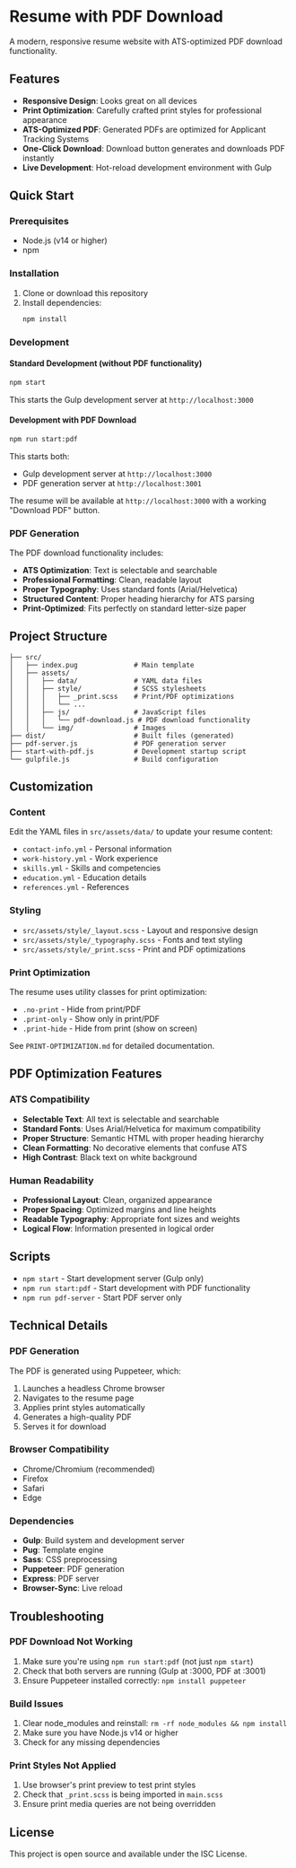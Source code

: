 # Resume with PDF Download

A modern, responsive resume website with ATS-optimized PDF download functionality.

## Features

- **Responsive Design**: Looks great on all devices
- **Print Optimization**: Carefully crafted print styles for professional appearance
- **ATS-Optimized PDF**: Generated PDFs are optimized for Applicant Tracking Systems
- **One-Click Download**: Download button generates and downloads PDF instantly
- **Live Development**: Hot-reload development environment with Gulp

## Quick Start

### Prerequisites

- Node.js (v14 or higher)
- npm

### Installation

1. Clone or download this repository
2. Install dependencies:
   ```bash
   npm install
   ```

### Development

#### Standard Development (without PDF functionality)

```bash
npm start
```

This starts the Gulp development server at `http://localhost:3000`

#### Development with PDF Download

```bash
npm run start:pdf
```

This starts both:

- Gulp development server at `http://localhost:3000`
- PDF generation server at `http://localhost:3001`

The resume will be available at `http://localhost:3000` with a working "Download PDF" button.

### PDF Generation

The PDF download functionality includes:

- **ATS Optimization**: Text is selectable and searchable
- **Professional Formatting**: Clean, readable layout
- **Proper Typography**: Uses standard fonts (Arial/Helvetica)
- **Structured Content**: Proper heading hierarchy for ATS parsing
- **Print-Optimized**: Fits perfectly on standard letter-size paper

## Project Structure

```
├── src/
│   ├── index.pug              # Main template
│   ├── assets/
│   │   ├── data/              # YAML data files
│   │   ├── style/             # SCSS stylesheets
│   │   │   ├── _print.scss    # Print/PDF optimizations
│   │   │   └── ...
│   │   ├── js/                # JavaScript files
│   │   │   └── pdf-download.js # PDF download functionality
│   │   └── img/               # Images
├── dist/                      # Built files (generated)
├── pdf-server.js              # PDF generation server
├── start-with-pdf.js          # Development startup script
└── gulpfile.js                # Build configuration
```

## Customization

### Content

Edit the YAML files in `src/assets/data/` to update your resume content:

- `contact-info.yml` - Personal information
- `work-history.yml` - Work experience
- `skills.yml` - Skills and competencies
- `education.yml` - Education details
- `references.yml` - References

### Styling

- `src/assets/style/_layout.scss` - Layout and responsive design
- `src/assets/style/_typography.scss` - Fonts and text styling
- `src/assets/style/_print.scss` - Print and PDF optimizations

### Print Optimization

The resume uses utility classes for print optimization:

- `.no-print` - Hide from print/PDF
- `.print-only` - Show only in print/PDF
- `.print-hide` - Hide from print (show on screen)

See `PRINT-OPTIMIZATION.md` for detailed documentation.

## PDF Optimization Features

### ATS Compatibility

- **Selectable Text**: All text is selectable and searchable
- **Standard Fonts**: Uses Arial/Helvetica for maximum compatibility
- **Proper Structure**: Semantic HTML with proper heading hierarchy
- **Clean Formatting**: No decorative elements that confuse ATS
- **High Contrast**: Black text on white background

### Human Readability

- **Professional Layout**: Clean, organized appearance
- **Proper Spacing**: Optimized margins and line heights
- **Readable Typography**: Appropriate font sizes and weights
- **Logical Flow**: Information presented in logical order

## Scripts

- `npm start` - Start development server (Gulp only)
- `npm run start:pdf` - Start development with PDF functionality
- `npm run pdf-server` - Start PDF server only

## Technical Details

### PDF Generation

The PDF is generated using Puppeteer, which:

1. Launches a headless Chrome browser
2. Navigates to the resume page
3. Applies print styles automatically
4. Generates a high-quality PDF
5. Serves it for download

### Browser Compatibility

- Chrome/Chromium (recommended)
- Firefox
- Safari
- Edge

### Dependencies

- **Gulp**: Build system and development server
- **Pug**: Template engine
- **Sass**: CSS preprocessing
- **Puppeteer**: PDF generation
- **Express**: PDF server
- **Browser-Sync**: Live reload

## Troubleshooting

### PDF Download Not Working

1. Make sure you're using `npm run start:pdf` (not just `npm start`)
2. Check that both servers are running (Gulp at :3000, PDF at :3001)
3. Ensure Puppeteer installed correctly: `npm install puppeteer`

### Build Issues

1. Clear node_modules and reinstall: `rm -rf node_modules && npm install`
2. Make sure you have Node.js v14 or higher
3. Check for any missing dependencies

### Print Styles Not Applied

1. Use browser's print preview to test print styles
2. Check that `_print.scss` is being imported in `main.scss`
3. Ensure print media queries are not being overridden

## License

This project is open source and available under the ISC License.
